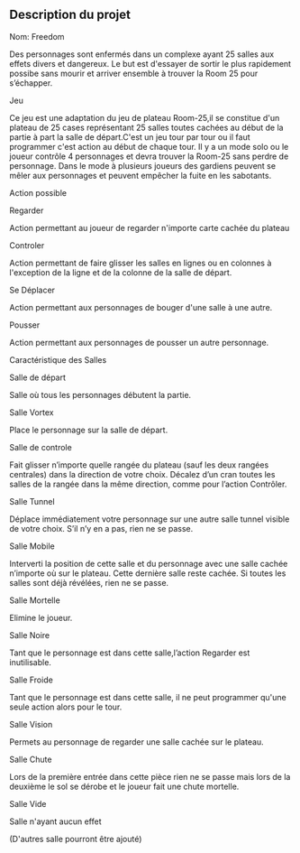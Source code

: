 ## Description du projet 

Nom: Freedom

Des personnages sont enfermés dans un complexe ayant 25 salles aux effets divers et dangereux. Le but est d'essayer de sortir le plus rapidement possibe sans mourir et arriver ensemble à trouver la Room 25 pour s’échapper.


Jeu

Ce jeu est une adaptation du jeu de plateau Room-25,il se constitue d'un plateau de 25 cases représentant 25 salles toutes cachées au début de la partie à part la salle de départ.C'est un jeu tour par tour ou il faut programmer c'est action au début de chaque tour. Il y a un mode solo ou le joueur contrôle 4 personnages et devra trouver la Room-25 sans perdre de personnage. Dans le mode à plusieurs joueurs des gardiens peuvent se mêler aux personnages et peuvent empêcher la fuite en les sabotants.






Action possible


Regarder

Action permettant au joueur de regarder n'importe carte cachée du plateau



Controler 

Action permettant de faire glisser les salles en lignes ou en colonnes à l'exception de la ligne et de la colonne de la salle de départ.



Se Déplacer

Action permettant aux personnages de bouger d'une salle à une autre. 



Pousser

Action permettant aux personnages de pousser un autre personnage.







Caractéristique des Salles


Salle de départ

Salle où tous les personnages débutent la partie.


Salle Vortex

Place le personnage sur la salle de départ.

Salle de controle 

Fait glisser n’importe quelle rangée du plateau (sauf  les  deux  rangées  centrales)  dans  la direction de votre choix. Décalez d’un cran toutes les salles de la rangée dans la même direction, comme pour l’action Contrôler.

Salle Tunnel

Déplace immédiatement votre personnage sur une autre salle tunnel visible de votre choix. S’il n’y en a pas, rien ne se passe.

Salle Mobile 

Interverti la position de cette salle et du personnage avec une salle cachée n’importe où sur le plateau. Cette dernière salle reste cachée. Si toutes les salles sont déjà révélées, rien ne se passe.

Salle Mortelle

Elimine le joueur.

Salle Noire

Tant que le personnage est dans cette salle,l’action Regarder est inutilisable.

Salle Froide

Tant que le personnage est dans cette salle, il ne peut programmer qu'une seule action alors pour le tour.

Salle Vision 

Permets au personnage de regarder une salle cachée sur le plateau.

Salle Chute

Lors de la première entrée dans cette pièce rien ne se passe mais lors de la deuxième le sol se dérobe et le joueur fait une chute mortelle.

Salle Vide

Salle n'ayant aucun effet


(D'autres salle pourront être ajouté)












